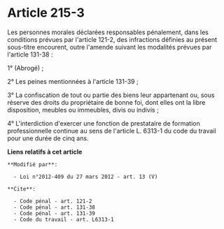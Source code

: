 # Article 215-3

Les personnes morales déclarées responsables pénalement, dans les conditions prévues par l'article 121-2, des infractions
définies au présent sous-titre encourent, outre l'amende suivant les modalités prévues par l'article 131-38 : 

1° (Abrogé) ; 

2° Les peines mentionnées à l'article 131-39 ; 

3° La confiscation de tout ou partie des biens leur appartenant ou, sous réserve des droits du propriétaire de bonne foi,
dont elles ont la libre disposition, meubles ou immeubles, divis ou indivis ; 

4° L'interdiction d'exercer une fonction de prestataire de formation professionnelle continue au sens de l'article L. 6313-1
du code du travail pour une durée de cinq ans.

**Liens relatifs à cet article**

	**Modifié par**:

	  - Loi n°2012-409 du 27 mars 2012 - art. 13 (V)

	**Cite**:

	  - Code pénal - art. 121-2
	  - Code pénal - art. 131-38
	  - Code pénal - art. 131-39
	  - Code du travail - art. L6313-1

